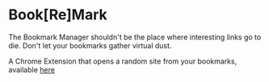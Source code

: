 # Book[Re]Mark

The Bookmark Manager shouldn't be the place where interesting links go to die. Don't let your bookmarks gather virtual dust.

A Chrome Extension that opens a random site from your bookmarks, available [here](https://chrome.google.com/webstore/detail/bookmark-remark/pghinhafmfkegplogdjljibiflnhlafg)




